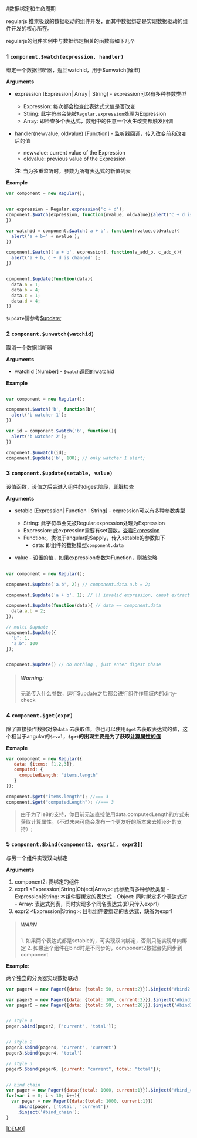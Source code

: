 #数据绑定和生命周期

regularjs 推崇极致的数据驱动的组件开发，而其中数据绑定是实现数据驱动的组件开发的核心所在。

regularjs的组件实例中与数据绑定相关的函数有如下几个


<a name="watch"></a>
### 1 `component.$watch(expression, handler)`

绑定一个数据监听器，返回watchid，用于$unwatch(解绑) 


__Arguments__

  * expression [Expression| Array | String] - expression可以有多种参数类型
    - Expression: 每次都会检查此表达式求值是否改变
    - String: 此字符串会先被`Regular.expression`处理为Expression
    - Array: 即检查多个表达式，数组中的任意一个发生改变都触发回调
  * handler(newvalue, oldvalue) [Function] - 监听器回调，传入改变前和改变后的值
    - newvalue:  current value of the Expression
    - oldvalue:  previous value of the Expression


    __注__: 当为多重监听时，参数为所有表达式的新值列表


__Example__

```javascript
var component = new Regular();


var expression = Regular.expression('c + d');
component.$watch(expression, function(nvalue, oldvalue){alert('c + d is changed to' + nvalue );
})

var watchid = component.$watch('a + b', function(nvalue,oldvalue){
  alert('a + b=' + nvalue );
})

component.$watch(['a + b', expression], function(a_add_b, c_add_d){
  alert('a + b, c + d is changed' );
})


component.$update(function(data){
  data.a = 1;
  data.b = 4;
  data.c = 1;
  data.d = 4;
})

```


`$update`请参考[$update](#update);



<a name="unwatch"></a>
### 2 `component.$unwatch(watchid)`

取消一个数据监听器 

__Arguments__

  * watchid [Number] - `$watch`返回的watchid


__Example__


```javascript

var component = new Regular();

component.$watch('b', function(b){
  alert('b watcher 1');
})

var id = component.$watch('b', function(){
  alert('b watcher 2');
})

component.$unwatch(id);
component.$update('b', 100); // only watcher 1 alert;

```


<a name="update"></a>
### 3 `component.$update(setable, value)`

设值函数，设值之后会进入组件的digest阶段，即脏检查

__Arguments__

  * setable [Expression| Function | String] - expression可以有多种参数类型
    - String: 此字符串会先被Regular.expression处理为Expression
    - Expression: 此expression需要有set函数，[查看Expression](../syntax/expression.md)
    - Function:，类似于angular的$apply，传入setable的参数如下
      - data: 即组件的数据模型`component.data`

  * value - 设置的值，如果expression参数为Function，则被忽略

```javascript

var component = new Regular();

component.$update('a.b', 2); // component.data.a.b = 2;

component.$update('a + b', 1); // !! invalid expression, canot extract set function

component.$update(function(data){ // data == component.data
  data.a.b = 2;
});

// multi $update
component.$update({
  "b": 1,
  "a.b": 100
});


component.$update() // do nothing , just enter digest phase

```

> <h5>Warning: </h5>
> 无论传入什么参数，运行$update之后都会进行组件作用域内的dirty-check

<a name="get"></a>
### 4 `component.$get(expr)`


除了直接操作数据对象`data` 去获取值，你也可以使用`$get`去获取表达式的值，这个相当于angular的`$eval`，__`$get`的出现主要是为了获取[计算属性的值](computed.md)__


__Exmaple__


```javascript
var component = new Regular({
   data: {items: [1,2,3]},
   computed: {
     computedLength: "items.length"
   }
});

component.$get("items.length"); //=== 3
component.$get("computedLength"); //=== 3

```

> 由于为了ie8的支持，你目前无法直接使用data.computedLength的方式来获取计算属性。（不过未来可能会发布一个更友好的版本来去掉ie8-的支持）;




<a name="bind"></a>
### 5 `component.$bind(component2, expr1[, expr2])`

与另一个组件实现双向绑定

__Arguments__
  1. component2<Regular>: 要绑定的组件
  2. expr1 <Expression|String|Object|Array>: 此参数有多种参数类型
    - Expression|String: 本组件要绑定的表达式
    - Object: 同时绑定多个表达式对
    - Array: 表达式列表，同时实现多个同名表达式(即只传入expr1)
  3. expr2 <Expression|String>: 目标组件要绑定的表达式，缺省为expr1

> <h5>WARN</h5>
> 1. 如果两个表达式都是setable的，可实现双向绑定，否则只能实现单向绑定
> 2. 如果连个组件在bind时是不同步的，component2数据会先同步到component


__Example__: 

两个独立的分页器实现数据联动

```javascript // insert var pager = new Pager({data: {total: 100, current:20}}).$inject('#bind1'); var pager2 = new Pager({data: {total: 50, current:2}}).$inject('#bind1'); var pager3 = new Pager({data: {total: 100, current:20}}).$inject('#bind2');
var pager4 = new Pager({data: {total: 50, current:2}}).$inject('#bind2');

var pager5 = new Pager({data: {total: 100, current:2}}).$inject('#bind3');
var pager6 = new Pager({data: {total: 50, current:20}}).$inject('#bind3');


// style 1
pager.$bind(pager2, ['current', 'total']);


// style 2
pager3.$bind(pager4, 'current', 'current')
pager3.$bind(pager4, 'total')

// style 3
pager5.$bind(pager6, {current: "current", total: "total"});


// bind chain
var pager = new Pager({data:{total: 1000, current:1}}).$inject('#bind_chain');
for(var i = 0; i < 10; i++){
  var pager = new Pager({data:{total: 1000, current:1}})
    .$bind(pager, ['total', 'current'])
    .$inject('#bind_chain');
}

```

[|DEMO|](http://fiddle.jshell.net/leeluolee/7wgUf/)

